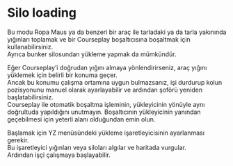# Silo loading  
Bu modu Ropa Maus ya da benzeri bir araç ile tarladaki ya da tarla yakınında yığınları toplamak ve bir Courseplay boşaltıcısına boşaltmak için kullanabilirsiniz.  
Ayrıca bunker silosundan yükleme yapmak da mümkündür.  
  
Eğer Courseplay’i doğrudan yığını almaya yönlendirirseniz, araç yığını yüklemek için belirli bir konuma geçer.  
Ancak bu konumu çalışma ortamına uygun bulmazsanız, işi durdurup kolun pozisyonunu manuel olarak ayarlayabilir ve ardından şoförü yeniden başlatabilirsiniz.  
Courseplay ile otomatik boşaltma işleminin, yükleyicinin yönüyle aynı doğrultuda yapıldığını unutmayın. Boşaltıcının yükleyicinin yanından geçebilmesi için yeterli alanı olduğundan emin olun.  


  
Başlamak için YZ menüsündeki yükleme işaretleyicisinin ayarlanması gerekir.  
Bu işaretleyici yığınları veya siloları algılar ve haritada vurgular.  
Ardından işçi çalışmaya başlayabilir.  


